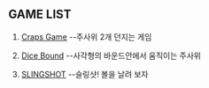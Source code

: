 ## GAME LIST

1. [Craps Game](https://beth9955.github.io/html5Game/app/src/craps_game/dice.html)
--주사위 2개 던지는 게임 <br/>

2. [Dice Bound](https://beth9955.github.io/html5Game/app/src/ball_bounce/move_dice.html)
--사각형의 바운드안에서 움직이는 주사위<br/>


3. [SLINGSHOT](https://beth9955.github.io/html5Game/app/src/slingshot/slingshot.html)
--슬링샷! 볼을 날려 보자<br/>